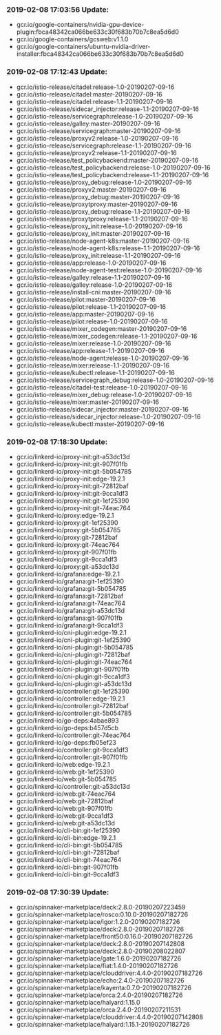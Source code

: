 ### 2019-02-08 17:03:56 Update:

- gcr.io/google-containers/nvidia-gpu-device-plugin:fbca48342ca066be633c30f683b70b7c8ea5d6d0
- gcr.io/google-containers/gcsweb:v1.1.0
- gcr.io/google-containers/ubuntu-nvidia-driver-installer:fbca48342ca066be633c30f683b70b7c8ea5d6d0
### 2019-02-08 17:12:43 Update:

- gcr.io/istio-release/citadel:release-1.0-20190207-09-16
- gcr.io/istio-release/citadel:master-20190207-09-16
- gcr.io/istio-release/citadel:release-1.1-20190207-09-16
- gcr.io/istio-release/sidecar_injector:release-1.1-20190207-09-16
- gcr.io/istio-release/servicegraph:release-1.0-20190207-09-16
- gcr.io/istio-release/galley:master-20190207-09-16
- gcr.io/istio-release/servicegraph:master-20190207-09-16
- gcr.io/istio-release/proxyv2:release-1.0-20190207-09-16
- gcr.io/istio-release/servicegraph:release-1.1-20190207-09-16
- gcr.io/istio-release/proxyv2:release-1.1-20190207-09-16
- gcr.io/istio-release/test_policybackend:master-20190207-09-16
- gcr.io/istio-release/test_policybackend:release-1.0-20190207-09-16
- gcr.io/istio-release/test_policybackend:release-1.1-20190207-09-16
- gcr.io/istio-release/proxy_debug:release-1.0-20190207-09-16
- gcr.io/istio-release/proxyv2:master-20190207-09-16
- gcr.io/istio-release/proxy_debug:master-20190207-09-16
- gcr.io/istio-release/proxytproxy:master-20190207-09-16
- gcr.io/istio-release/proxy_debug:release-1.1-20190207-09-16
- gcr.io/istio-release/proxytproxy:release-1.1-20190207-09-16
- gcr.io/istio-release/proxy_init:release-1.0-20190207-09-16
- gcr.io/istio-release/proxy_init:master-20190207-09-16
- gcr.io/istio-release/node-agent-k8s:master-20190207-09-16
- gcr.io/istio-release/node-agent-k8s:release-1.1-20190207-09-16
- gcr.io/istio-release/proxy_init:release-1.1-20190207-09-16
- gcr.io/istio-release/app:release-1.0-20190207-09-16
- gcr.io/istio-release/node-agent-test:release-1.0-20190207-09-16
- gcr.io/istio-release/galley:release-1.1-20190207-09-16
- gcr.io/istio-release/galley:release-1.0-20190207-09-16
- gcr.io/istio-release/install-cni:master-20190207-09-16
- gcr.io/istio-release/pilot:master-20190207-09-16
- gcr.io/istio-release/pilot:release-1.1-20190207-09-16
- gcr.io/istio-release/app:master-20190207-09-16
- gcr.io/istio-release/pilot:release-1.0-20190207-09-16
- gcr.io/istio-release/mixer_codegen:master-20190207-09-16
- gcr.io/istio-release/mixer_codegen:release-1.1-20190207-09-16
- gcr.io/istio-release/mixer:release-1.0-20190207-09-16
- gcr.io/istio-release/app:release-1.1-20190207-09-16
- gcr.io/istio-release/node-agent:release-1.0-20190207-09-16
- gcr.io/istio-release/mixer:release-1.1-20190207-09-16
- gcr.io/istio-release/kubectl:release-1.1-20190207-09-16
- gcr.io/istio-release/servicegraph_debug:release-1.0-20190207-09-16
- gcr.io/istio-release/citadel-test:release-1.0-20190207-09-16
- gcr.io/istio-release/mixer_debug:release-1.0-20190207-09-16
- gcr.io/istio-release/mixer:master-20190207-09-16
- gcr.io/istio-release/sidecar_injector:master-20190207-09-16
- gcr.io/istio-release/sidecar_injector:release-1.0-20190207-09-16
- gcr.io/istio-release/kubectl:master-20190207-09-16
### 2019-02-08 17:18:30 Update:

- gcr.io/linkerd-io/proxy-init:git-a53dc13d
- gcr.io/linkerd-io/proxy-init:git-907f01fb
- gcr.io/linkerd-io/proxy-init:git-5b054785
- gcr.io/linkerd-io/proxy-init:edge-19.2.1
- gcr.io/linkerd-io/proxy-init:git-72812baf
- gcr.io/linkerd-io/proxy-init:git-9cca1df3
- gcr.io/linkerd-io/proxy-init:git-1ef25390
- gcr.io/linkerd-io/proxy-init:git-74eac764
- gcr.io/linkerd-io/proxy:edge-19.2.1
- gcr.io/linkerd-io/proxy:git-1ef25390
- gcr.io/linkerd-io/proxy:git-5b054785
- gcr.io/linkerd-io/proxy:git-72812baf
- gcr.io/linkerd-io/proxy:git-74eac764
- gcr.io/linkerd-io/proxy:git-907f01fb
- gcr.io/linkerd-io/proxy:git-9cca1df3
- gcr.io/linkerd-io/proxy:git-a53dc13d
- gcr.io/linkerd-io/grafana:edge-19.2.1
- gcr.io/linkerd-io/grafana:git-1ef25390
- gcr.io/linkerd-io/grafana:git-5b054785
- gcr.io/linkerd-io/grafana:git-72812baf
- gcr.io/linkerd-io/grafana:git-74eac764
- gcr.io/linkerd-io/grafana:git-a53dc13d
- gcr.io/linkerd-io/grafana:git-907f01fb
- gcr.io/linkerd-io/grafana:git-9cca1df3
- gcr.io/linkerd-io/cni-plugin:edge-19.2.1
- gcr.io/linkerd-io/cni-plugin:git-1ef25390
- gcr.io/linkerd-io/cni-plugin:git-5b054785
- gcr.io/linkerd-io/cni-plugin:git-72812baf
- gcr.io/linkerd-io/cni-plugin:git-74eac764
- gcr.io/linkerd-io/cni-plugin:git-907f01fb
- gcr.io/linkerd-io/cni-plugin:git-9cca1df3
- gcr.io/linkerd-io/cni-plugin:git-a53dc13d
- gcr.io/linkerd-io/controller:git-1ef25390
- gcr.io/linkerd-io/controller:edge-19.2.1
- gcr.io/linkerd-io/controller:git-72812baf
- gcr.io/linkerd-io/controller:git-5b054785
- gcr.io/linkerd-io/go-deps:4abae893
- gcr.io/linkerd-io/go-deps:b457d5cb
- gcr.io/linkerd-io/controller:git-74eac764
- gcr.io/linkerd-io/go-deps:fb05ef23
- gcr.io/linkerd-io/controller:git-9cca1df3
- gcr.io/linkerd-io/controller:git-907f01fb
- gcr.io/linkerd-io/web:edge-19.2.1
- gcr.io/linkerd-io/web:git-1ef25390
- gcr.io/linkerd-io/web:git-5b054785
- gcr.io/linkerd-io/controller:git-a53dc13d
- gcr.io/linkerd-io/web:git-74eac764
- gcr.io/linkerd-io/web:git-72812baf
- gcr.io/linkerd-io/web:git-907f01fb
- gcr.io/linkerd-io/web:git-9cca1df3
- gcr.io/linkerd-io/web:git-a53dc13d
- gcr.io/linkerd-io/cli-bin:git-1ef25390
- gcr.io/linkerd-io/cli-bin:edge-19.2.1
- gcr.io/linkerd-io/cli-bin:git-5b054785
- gcr.io/linkerd-io/cli-bin:git-72812baf
- gcr.io/linkerd-io/cli-bin:git-74eac764
- gcr.io/linkerd-io/cli-bin:git-907f01fb
- gcr.io/linkerd-io/cli-bin:git-9cca1df3
### 2019-02-08 17:30:39 Update:

- gcr.io/spinnaker-marketplace/deck:2.8.0-20190207223459
- gcr.io/spinnaker-marketplace/rosco:0.10.0-20190207182726
- gcr.io/spinnaker-marketplace/igor:1.2.0-20190207182726
- gcr.io/spinnaker-marketplace/deck:2.8.0-20190207182726
- gcr.io/spinnaker-marketplace/front50:0.16.0-20190207182726
- gcr.io/spinnaker-marketplace/deck:2.8.0-20190207142808
- gcr.io/spinnaker-marketplace/deck:2.8.0-20190208022807
- gcr.io/spinnaker-marketplace/gate:1.6.0-20190207182726
- gcr.io/spinnaker-marketplace/fiat:1.4.0-20190207182726
- gcr.io/spinnaker-marketplace/clouddriver:4.4.0-20190207182726
- gcr.io/spinnaker-marketplace/echo:2.4.0-20190207182726
- gcr.io/spinnaker-marketplace/kayenta:0.7.0-20190207182726
- gcr.io/spinnaker-marketplace/orca:2.4.0-20190207182726
- gcr.io/spinnaker-marketplace/halyard:1.15.0
- gcr.io/spinnaker-marketplace/orca:2.4.0-20190207211531
- gcr.io/spinnaker-marketplace/clouddriver:4.4.0-20190207142808
- gcr.io/spinnaker-marketplace/halyard:1.15.1-20190207182726
